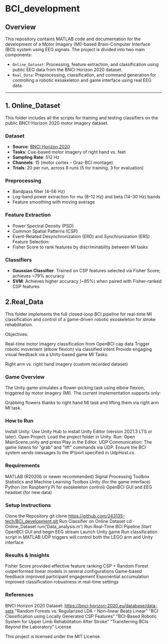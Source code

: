# BCI_development

## Overview

This repository contains MATLAB code and documentation for the development of a Motor Imagery (MI)-based Brain-Computer Interface (BCI) system using EEG signals. The project is divided into two main components:

- `Online_Dataset`: Processing, feature extraction, and classification using public EEG data from the BNCI Horizon 2020 dataset.
- `Real_Data`: Preprocessing, classification, and command generation for controlling a robotic exoskeleton and game interface using real EEG data.

---

## 1. Online_Dataset

This folder includes all the scripts for training and testing classifiers on the public BNCI-Horizon 2020 motor imagery dataset.

### Dataset
- **Source**: [BNCI Horizon 2020](https://bnci-horizon-2020.eu/database/data-sets)
- **Tasks**: Cue-based motor imagery of right hand vs. feet
- **Sampling Rate**: 512 Hz
- **Channels**: 15 (motor cortex – Graz-BCI montage)
- **Trials**: 20 per run, across 8 runs (5 for training, 3 for evaluation)

### Preprocessing
- Bandpass filter (4–56 Hz)
- Log-band power extraction for mu (8–12 Hz) and beta (14–30 Hz) bands
- Feature smoothing with moving average

### Feature Extraction
- Power Spectral Density (PSD)
- Common Spatial Patterns (CSP)
- Event-Related Desynchronization (ERD) and Synchronization (ERS)
Feature Selection:
- Fisher Score to rank features by discriminability between MI tasks

### Classifiers
- **Gaussian Classifier**: Trained on CSP features selected via Fisher Score; achieves ~79% accuracy
- **SVM**: Achieves higher accuracy (~85%) when paired with Fisher-ranked CSP features

## 2.Real_Data
This folder implements the full closed-loop BCI pipeline for real-time MI classification and control of a game-driven robotic exoskeleton for stroke rehabilitation.

Objectives:

Real-time motor imagery classification from OpenBCI cap data
Trigger robotic movement (elbow flexion) via classified intent
Provide engaging visual feedback via a Unity-based game
MI Tasks:

Right arm vs. right hand imagery (custom recorded dataset)

### Game Overview
The Unity game simulates a flower-picking task using elbow flexion, triggered by motor imagery (MI). The current implementation supports only:

Grabbing flowers thanks to right hand MI task and lifting them via right arm MI task.

### How to Run
Install Unity: Use Unity Hub to install Unity Editor (version 2021.3 LTS or later).
Open Project: Load the project folder in Unity.
Run: Open MainScene.unity and press Play in the Editor.
UDP Communication: The game listens for "grab" and "lift" commands via UDP. Ensure the BCI system sends messages to the IP/port specified in UdpHost.cs.
### Requirements

MATLAB (R2020b or newer recommended)
Signal Processing Toolbox
Statistics and Machine Learning Toolbox
Unity (for the game interface)
Python (on Raspberry Pi for exoskeleton control)
OpenBCI GUI and EEG headset (for new data)
### Setup Instructions

Clone the Repository
git clone https://github.com/243135-tech/BCI_development.git
Run Classifier on Online Dataset
cd Online_Dataset
run('Data_analysis.m')
Run Real-Time BCI Pipeline
Start OpenBCI GUI and begin EEG stream
Launch Unity game
Run classification script in MATLAB
UDP triggers will control both the LEGO arm and Unity interface
### Results & Insights

Fisher Score provided effective feature ranking
CSP + Random Forest outperformed linear models in several configurations
Game-based feedback improved participant engagement
Exponential accumulation improved classification robustness in real-time settings
### References

BNCI Horizon 2020 Dataset: https://bnci-horizon-2020.eu/database/data-sets
"Random Forests vs. Regularized LDA – Non-linear Beats Linear"
"BCI Classification using Locally Generated CSP Features"
"BCI-Based Robotic System for Upper Limb Rehabilitation After Stroke"
"Transferring BCIs Beyond the Laboratory"
License

This project is licensed under the MIT License.

